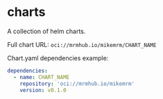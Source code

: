 # charts

A collection of helm charts.

Full chart URL: `oci://mrmhub.io/mikemrm/CHART_NAME`

Chart.yaml dependencies example:

```yaml
dependencies:
  - name: CHART_NAME
    repository: 'oci://mrmhub.io/mikemrm'
    version: v0.1.0
```